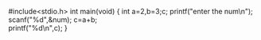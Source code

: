 #include<stdio.h>
int main(void)
{
  int a=2,b=3;c;
  printf("enter the num\n");
  scanf("%d",&num);
  c=a+b;  
  printf("%d\n",c);
}

